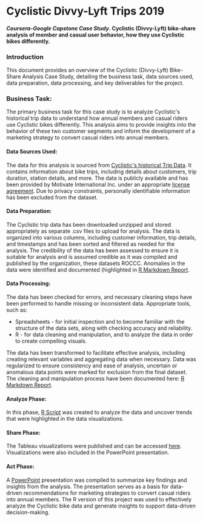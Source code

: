 # Cyclistic Divvy-Lyft Trips 2019
#### *Coursera-Google Capstone Case Study*. Cyclistic (Divvy-Lyft) bike-share analysis of member and casual user behavior, how they use Cyclistic bikes differently.


### Introduction

This document provides an overview of the Cyclistic (Divvy-Lyft) Bike-Share Analysis Case Study, detailing the business task, data sources used, data preparation, data processing, and key deliverables for the project.

### Business Task:

The primary business task for this case study is to analyze Cyclistic's historical trip data to understand how annual members and casual riders use Cyclistic bikes differently. This analysis aims to provide insights into the behavior of these two customer segments and inform the development of a marketing strategy to convert casual riders into annual members.

#### Data Sources Used:

The data for this analysis is sourced from [Cyclistic's historical Trip Data](https://divvybikes.com/system-data). It contains information about bike trips, including details about customers, trip duration, station details, and more. The data is publicly available and has been provided by Motivate International Inc. under an appropriate [license agreement](https://divvybikes.com/data-license-agreement). Due to privacy constraints, personally identifiable information has been excluded from the dataset.

#### Data Preparation:

The Cyclistic trip data has been downloaded unzipped and stored appropriately as separate .csv files to upload for analysis. The data is organized into various columns, including customer information, trip details, and timestamps and has been sorted and filtered as needed for the analysis. The credibility of the data has been assessed to ensure it is suitable for analysis and is assumed credible as it was compiled and published by the organization, these datasets ROCCC. Anomalies in the data were identified and documented (highlighted in [R Markdown Report](https://github.com/seanmattison/divvy_trips_2019/blob/main/Cyclistic_Divvy_Report.pdf).

#### Data Processing:

The data has been checked for errors, and necessary cleaning steps have been performed to handle missing or inconsistent data. Appropriate tools, such as:

  * Spreadsheets - for initial inspection and to become familiar with the structure of the data sets, along with checking accuracy and reliability.
  * R - for data cleaning and manipulation, and to analyze the data in order to create compelling visuals.

The data has been transformed to facilitate effective analysis, including creating relevant variables and aggregating data when necessary. Data was regularized to ensure consistency and ease of analysis, uncertain or anomalous data points were marked for exclusion from the final dataset. The cleaning and manipulation process have been documented here: [R Markdown Report](https://github.com/seanmattison/divvy_trips_2019/blob/main/Cyclistic_Divvy_Report.pdf).

#### Analyze Phase:

In this phase, [R Script](https://github.com/seanmattison/divvy_trips_2019/blob/main/Cyclistic_Divvy_Report.Rmd) was created to analyze the data and uncover trends that were highlighted in the data visualizations.

#### Share Phase:

The Tableau visualizations were published and can be accessed [here](https://public.tableau.com/app/profile/sean.mattison/viz/Cyclistic_2019_Case_Study/Daily_comparisons). Visualizations were also included in the PowerPoint presentation. 

#### Act Phase:
A [PowerPoint](https://github.com/seanmattison/Cyclistic_Bike-Share_Case_Study/blob/main/Divvy_Trips_2019_PowerPoint.pdf) presentation was compiled to summarize key findings and insights from the analysis. The presentation serves as a basis for data-driven recommendations for marketing strategies to convert casual riders into annual members. The R version of this project was used to effectively analyze the Cyclistic bike data and generate insights to support data-driven decision-making.
